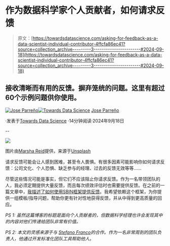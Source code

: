 # 作为数据科学家个人贡献者，如何请求反馈

> 原文：[https://towardsdatascience.com/asking-for-feedback-as-a-data-scientist-individual-contributor-4ffcfa86ec41?source=collection_archive---------3-----------------------#2024-09-18](https://towardsdatascience.com/asking-for-feedback-as-a-data-scientist-individual-contributor-4ffcfa86ec41?source=collection_archive---------3-----------------------#2024-09-18)

## 接收清晰而有用的反馈。摒弃笼统的问题。这里有超过60个示例问题供你使用。

[](https://medium.com/@joparga3?source=post_page---byline--4ffcfa86ec41--------------------------------)[![Jose Parreño](../Images/707d5179926d36fba257f5476494e10e.png)](https://medium.com/@joparga3?source=post_page---byline--4ffcfa86ec41--------------------------------)[](https://towardsdatascience.com/?source=post_page---byline--4ffcfa86ec41--------------------------------)[![Towards Data Science](../Images/a6ff2676ffcc0c7aad8aaf1d79379785.png)](https://towardsdatascience.com/?source=post_page---byline--4ffcfa86ec41--------------------------------) [Jose Parreño](https://medium.com/@joparga3?source=post_page---byline--4ffcfa86ec41--------------------------------)

·发表于[Towards Data Science](https://towardsdatascience.com/?source=post_page---byline--4ffcfa86ec41--------------------------------) ·14分钟阅读·2024年9月18日

--

![](../Images/0edb6314e92463590b00be7a17964837.png)

图片由[Marsha Reid](https://unsplash.com/@marsha_reid?utm_content=creditCopyText&utm_medium=referral&utm_source=unsplash)提供，来源于[Unsplash](https://unsplash.com/photos/a-group-of-colorful-tomatoes-6et-uhOWj8c?utm_content=creditCopyText&utm_medium=referral&utm_source=unsplash)

请求反馈可能会让人感到困难，甚至令人畏惧。有很多因素可能影响你如何请求反馈：公司文化、个人恐惧、缺乏参与的经理、过去的反馈无效等等……

尽管这些情况可能是事实，但它们不应该阻止你请求反馈。作为一名带领团队的人，我必须定期提供大量反馈，而且每次绩效评估时也需要提供反馈。在之前的一篇文章中，[我描述了如何使用SBIN框架提供反馈](https://medium.com/@joparga3/sbin-deliver-fair-and-robust-feedback-senior-data-science-lead-ad524063343a)。我希望依赖这个框架，为你提供一组模板/指导问题，帮助你更有针对性地获得反馈，并从中得到更高质量的回应。

*PS 1: 虽然这篇博客的标题是面向个人贡献者的，但数据科学经理也许会发现其中的内容对他们传递给团队非常有价值。*

*PS 2: 本文的灵感来源于与* [*Stefano Franco*](https://www.linkedin.com/in/stefanofranco/)*的合作。作为一名非常周到的团队负责人，他通过开发标准化团队工具帮助他人。*
